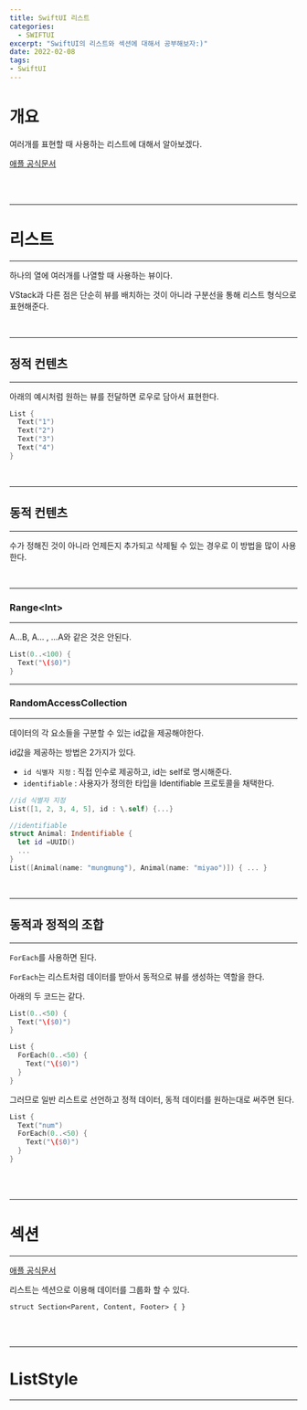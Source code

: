 ```yaml
---
title: SwiftUI 리스트
categories:
  - SWIFTUI 
excerpt: "SwiftUI의 리스트와 섹션에 대해서 공부해보자:)"
date: 2022-02-08
tags:
- SwiftUI
---
```




# 개요

여러개를 표현할 때 사용하는 리스트에 대해서 알아보겠다.


[애플 공식문서](https://developer.apple.com/documentation/swiftui/list)

<br />
<br />

---

# 리스트

---

하나의 열에 여러개를 나열할 때 사용하는 뷰이다.

VStack과 다른 점은 단순히 뷰를 배치하는 것이 아니라 구분선을 통해 리스트 형식으로 표현해준다.



<br />

---

## 정적 컨텐츠

---

아래의 예시처럼 원하는 뷰를 전달하면 로우로 담아서 표현한다.

```swift
List {
  Text("1")
  Text("2")
  Text("3")
  Text("4")
}
```


<br />

---

## 동적 컨텐츠

---

수가 정해진 것이 아니라 언제든지 추가되고 삭제될 수 있는 경우로 이 방법을 많이 사용한다. 

<br />

---

### Range\<Int>

---
  
A...B, A... , ...A와 같은 것은 안된다.

```swift
List(0..<100) {
  Text("\($0)")
}
```

---

### RandomAccessCollection

---
  
데이터의 각 요소들을 구분할 수 있는 id값을 제공해야한다.

id값을 제공하는 방법은 2가지가 있다.

* `id 식별자 지정` : 직접 인수로 제공하고, id는 self로 명시해준다.
* `identifiable` : 사용자가 정의한 타입을 Identifiable 프로토콜을 채택한다.

```swift
//id 식별자 지정
List([1, 2, 3, 4, 5], id : \.self) {...}

//identifiable
struct Animal: Indentifiable {
  let id =UUID()
  ...
}
List([Animal(name: "mungmung"), Animal(name: "miyao")]) { ... }
```

<br />

---

## 동적과 정적의 조합

---

`ForEach`를 사용하면 된다.

`ForEach`는 리스트처럼 데이터를 받아서 동적으로 뷰를 생성하는 역할을 한다.

아래의 두 코드는 같다.

```swift
List(0..<50) {
  Text("\($0)")
}

List {
  ForEach(0..<50) {
    Text("\($0)")
  }
}
```

그러므로 일반 리스트로 선언하고 정적 데이터, 동적 데이터를 원하는대로 써주면 된다.

```swift
List {
  Text("num")
  ForEach(0..<50) {
    Text("\($0)")
  }
}
```

<br />
<br />

---

# 섹션

---


[애플 공식문서](https://developer.apple.com/documentation/swiftui/section)

리스트는 섹션으로 이용해 데이터를 그룹화 할 수 있다.

`struct Section<Parent, Content, Footer> { }`

<br />
<br />

---

# ListStyle

---

